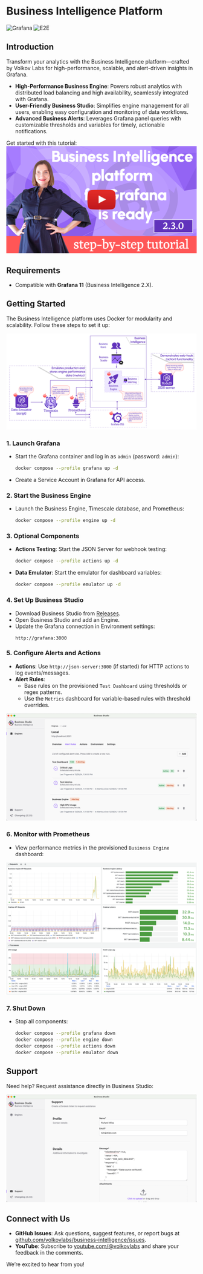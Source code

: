 # Business Intelligence Platform

![Grafana](https://img.shields.io/badge/Grafana-11.5-orange)
![E2E](https://github.com/volkovlabs/business-intelligence/workflows/E2E/badge.svg)

## Introduction

Transform your analytics with the Business Intelligence platform—crafted by Volkov Labs for high-performance, scalable, and alert-driven insights in Grafana.

- **High-Performance Business Engine**: Powers robust analytics with distributed load balancing and high availability, seamlessly integrated with Grafana.
- **User-Friendly Business Studio**: Simplifies engine management for all users, enabling easy configuration and monitoring of data workflows.
- **Advanced Business Alerts**: Leverages Grafana panel queries with customizable thresholds and variables for timely, actionable notifications.

Get started with this tutorial:  
[![How to Get Started with Business Intelligence Platform 2.3.0 | Tutorial for Beginners](https://raw.githubusercontent.com/VolkovLabs/business-intelligence/main/img/installation.png)](https://youtu.be/KM5a2qzlOak)

## Requirements

- Compatible with **Grafana 11** (Business Intelligence 2.X).

## Getting Started

The Business Intelligence platform uses Docker for modularity and scalability. Follow these steps to set it up:

![Architecture](https://raw.githubusercontent.com/VolkovLabs/business-intelligence/main/img/getting-started.png)

### 1. Launch Grafana

- Start the Grafana container and log in as `admin` (password: `admin`):
  ```bash
  docker compose --profile grafana up -d
  ```
- Create a Service Account in Grafana for API access.

### 2. Start the Business Engine

- Launch the Business Engine, Timescale database, and Prometheus:
  ```bash
  docker compose --profile engine up -d
  ```

### 3. Optional Components

- **Actions Testing**: Start the JSON Server for webhook testing:
  ```bash
  docker compose --profile actions up -d
  ```
- **Data Emulator**: Start the emulator for dashboard variables:
  ```bash
  docker compose --profile emulator up -d
  ```

### 4. Set Up Business Studio

- Download Business Studio from [Releases](https://github.com/VolkovLabs/business-intelligence/releases).
- Open Business Studio and add an Engine.
- Update the Grafana connection in Environment settings:
  ```
  http://grafana:3000
  ```

### 5. Configure Alerts and Actions

- **Actions**: Use `http://json-server:3000` (if started) for HTTP actions to log events/messages.
- **Alert Rules**:
  - Base rules on the provisioned `Test Dashboard` using thresholds or regex patterns.
  - Use the `Metrics` dashboard for variable-based rules with threshold overrides.

![Engine Alerts](https://raw.githubusercontent.com/VolkovLabs/business-intelligence/main/img/overview.png)

### 6. Monitor with Prometheus

- View performance metrics in the provisioned `Business Engine` dashboard:

![Prometheus Metrics](https://raw.githubusercontent.com/VolkovLabs/business-intelligence/main/img/prometheus.png)

### 7. Shut Down

- Stop all components:
  ```bash
  docker compose --profile grafana down
  docker compose --profile engine down
  docker compose --profile actions down
  docker compose --profile emulator down
  ```

## Support

Need help? Request assistance directly in Business Studio:

![Support](https://raw.githubusercontent.com/VolkovLabs/business-intelligence/main/img/support.png)

## Connect with Us

- **GitHub Issues**: Ask questions, suggest features, or report bugs at [github.com/volkovlabs/business-intelligence/issues](https://github.com/volkovlabs/business-intelligence/issues).
- **YouTube**: Subscribe to [youtube.com/@volkovlabs](https://youtube.com/@volkovlabs) and share your feedback in the comments.

We’re excited to hear from you!
